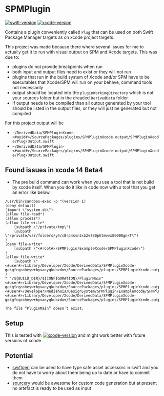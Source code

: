 # SPMPlugin

[![swift-version](https://img.shields.io/badge/swift-5.6-brightgreen.svg)](https://github.com/apple/swift)
[![xcode-version](https://img.shields.io/badge/xcode-14%20beta4-brightgreen)](https://developer.apple.com/xcode/)

Contains a plugin conveniently called `Plug` that can be used on both Swift Package Manager targets as on
xcode project targets.

This project was made because there where several issues for me to actually get it to run with visual output on SPM and Xcode targets.
This was due to:

- plugins do not provide breakpoints when run
- both input and output files need to exist or they will not run
- plugins that run in the build system of Xcode and/or SPM have to be executables that Xcode/SPM will run on your behave, command tools not necessarily
- output should be located into the `pluginWorkingDirectory` which is not your sources folder but in the dreaded `DerivedData` folder
- If output needs to be compiled than all output generated by your tool should be listed in the output files, or they will just be generated but not compiled

For this project output will be

- `~/DerivedData/SPMPluginXcode-<#uuid#>/SourcePackages/plugins/SPMPluginXcode.output/SPMPluginXcode/Plug/Output.swift`
- `~/DerivedData/SPMPlugin-<#uuid#>/SourcePackages/plugins/SPMPluginXcode.output/SPMPluginXcode/Plug/Output.swift`

## Found issues in xcode 14 Beta4

- The pre build command can work when you use a tool that is not build by xcode itself. When you do it like in code now with a tool that you get an error like below

```
/usr/bin/sandbox-exec -p "(version 1)
(deny default)
(import \"system.sb\")
(allow file-read*)
(allow process*)
(allow file-write*
    (subpath \"/private/tmp\")
    (subpath \"/private/var/folders/y4/c8rp4svn2xb2v780p6tmwvx80000gn/T\")
)
(deny file-write*
    (subpath \"<#root#>/SPMPlugin/ExampleXcode/SPMPluginXcode\")
)
(allow file-write*
    (subpath \"<#user#>/Library/Developer/Xcode/DerivedData/SPMPluginXcode-gekgfcqooheywrbyvaoyqkubzduv/SourcePackages/plugins/SPMPluginXcode.output/SPMPluginXcode/Plug\")
)
" "/${BUILD_DIR}/${CONFIGURATION}/PluginMain" <#user#>/Library/Developer/Xcode/DerivedData/SPMPluginXcode-gekgfcqooheywrbyvaoyqkubzduv/SourcePackages/plugins/SPMPluginXcode.output/SPMPluginXcode/Plug <#user#>/Developer/Mediahuis/DesignSystem/SPMPlugin/ExampleXcode/SPMPluginXcode/SPMPluginXcode/Input.swift <#user#>/Library/Developer/Xcode/DerivedData/SPMPluginXcode-gekgfcqooheywrbyvaoyqkubzduv/SourcePackages/plugins/SPMPluginXcode.output/SPMPluginXcode/Plug/Output.swift

The file “PluginMain” doesn’t exist.
```

## Setup

This is tested with [![xcode-version](https://img.shields.io/badge/xcode-14%20beta3-brightgreen)](https://developer.apple.com/xcode/) and might work better with 
future versions of xcode

## Potential

- [swiftgen](https://github.com/SwiftGen/SwiftGen/blob/develop/Documentation/Articles/SwiftGen-Build-Tool-Package-Plugins.md) can be used to have type safe asset accessors in swift and you do not have to worry about them being up to date or have to commit them
- [sourcery](https://github.com/krzysztofzablocki/Sourcery/issues/1023) would be awesome for custom code generation but at present no artefact is ready to be used as input
